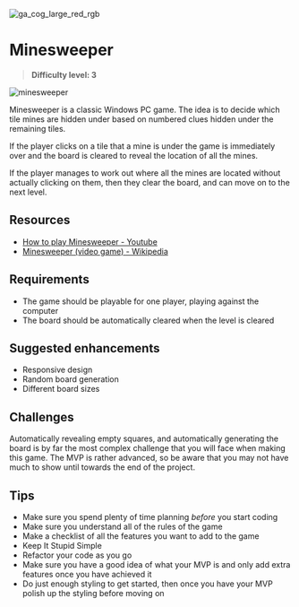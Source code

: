 ![ga_cog_large_red_rgb](https://cloud.githubusercontent.com/assets/40461/8183776/469f976e-1432-11e5-8199-6ac91363302b.png)

# Minesweeper

> **Difficulty level: 3**

![minesweeper](https://media.git.generalassemb.ly/user/15120/files/e9bdb080-a235-11e9-84bf-d35df0ed4bed)

Minesweeper is a classic Windows PC game. The idea is to decide which tile mines are hidden under based on numbered clues hidden under the remaining tiles.

If the player clicks on a tile that a mine is under the game is immediately over and the board is cleared to reveal the location of all the mines.

If the player manages to work out where all the mines are located without actually clicking on them, then they clear the board, and can move on to the next level.

## Resources

* [How to play Minesweeper - Youtube](https://www.youtube.com/watch?v=7B85WbEiYf4)
* [Minesweeper (video game) - Wikipedia][1]

## Requirements

* The game should be playable for one player, playing against the computer
* The board should be automatically cleared when the level is cleared

## Suggested enhancements

* Responsive design
* Random board generation
* Different board sizes

## Challenges

Automatically revealing empty squares, and automatically generating the board is by far the most complex challenge that you will face when making this game. The MVP is rather advanced, so be aware that you may not have much to show until towards the end of the project.

## Tips

* Make sure you spend plenty of time planning _before_ you start coding
* Make sure you understand all of the rules of the game
* Make a checklist of all the features you want to add to the game
* Keep It Stupid Simple
* Refactor your code as you go
* Make sure you have a good idea of what your MVP is and only add extra features once you have achieved it
* Do just enough styling to get started, then once you have your MVP polish up the styling before moving on

[1]: https://en.wikipedia.org/wiki/Minesweeper_(video_game)
